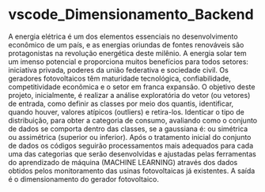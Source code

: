 # vscode_Dimensionamento_Backend
A energia elétrica é um dos elementos essenciais no desenvolvimento econômico
de um país, e as energias oriundas de fontes renováveis são protagonistas na revolução energética deste milênio. 
A energia solar tem um imenso potencial e proporciona muitos benefícios para todos setores: iniciativa privada, poderes 
da união federativa e sociedade civil. Os geradores fotovoltaicos têm maturidade tecnológica, confiabilidade, competitividade 
econômica e o setor em franca expansão. O objetivo deste projeto, inicialmente, é realizar a análise exploratória do vetor (ou vetores) de 
entrada, como definir as classes por meio dos quantis, identificar, quando houver, valores atípicos (outliers) e retira-los. Identicar
o tipo de distribuição, para obter a categoria de consumo, avaliando como o conjunto de dados se comporta dentro das classes, se a 
gaussiana é: ou simétrica ou  assimétrica (superior ou inferior). Após o tratamento inicial do conjunto de dados os códigos seguirão 
processamentos mais adequados para cada uma das categorias que serão desenvolvidas e ajustadas pelas ferramentas do aprendizado de 
máquina (MACHINE LEARNING) através dos dados obtidos pelos monitoramento das usinas fotovoltaicas já existentes.
A saída é o dimensionamento do gerador fotovoltaico. 

